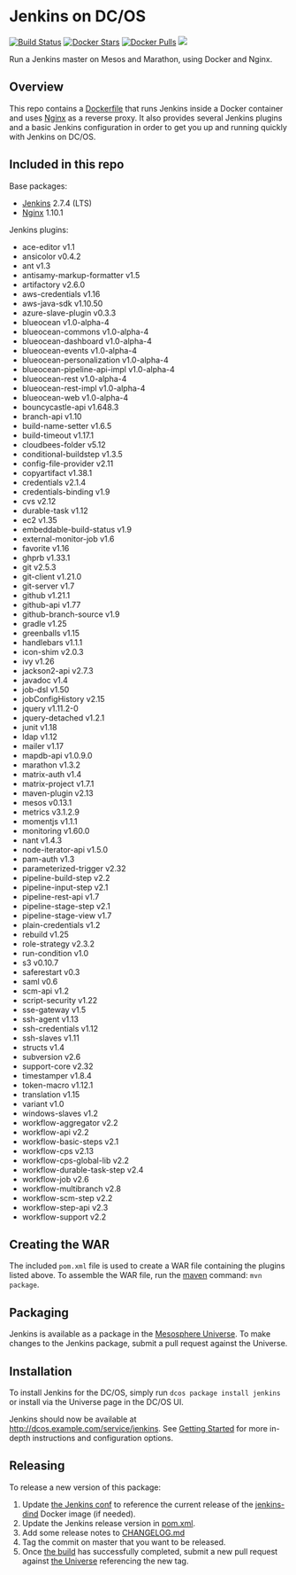# Jenkins on DC/OS
[![Build Status](https://jenkins.mesosphere.com/service/jenkins/buildStatus/icon?job=Jenkins/public-jenkins-dcos-master)](https://jenkins.mesosphere.com/service/jenkins/view/Velocity/job/Jenkins/job/public-jenkins-dcos-master/)
[![Docker Stars](https://img.shields.io/docker/stars/mesosphere/jenkins.svg)][docker-hub]
[![Docker Pulls](https://img.shields.io/docker/pulls/mesosphere/jenkins.svg)][docker-hub]
[![](https://images.microbadger.com/badges/image/mesosphere/jenkins.svg)](http://microbadger.com/images/mesosphere/jenkins "Get your own image badge on microbadger.com")

Run a Jenkins master on Mesos and Marathon, using Docker and Nginx.

## Overview
This repo contains a [Dockerfile](Dockerfile) that runs Jenkins inside a Docker
container and uses [Nginx][nginx-home] as a reverse proxy. It also provides
several Jenkins plugins and a basic Jenkins configuration in order to get you
up and running quickly with Jenkins on DC/OS.

## Included in this repo
Base packages:
  * [Jenkins][jenkins-home] 2.7.4 (LTS)
  * [Nginx][nginx-home] 1.10.1

Jenkins plugins:
  * ace-editor v1.1
  * ansicolor v0.4.2
  * ant v1.3
  * antisamy-markup-formatter v1.5
  * artifactory v2.6.0
  * aws-credentials v1.16
  * aws-java-sdk v1.10.50
  * azure-slave-plugin v0.3.3
  * blueocean v1.0-alpha-4
  * blueocean-commons v1.0-alpha-4
  * blueocean-dashboard v1.0-alpha-4
  * blueocean-events v1.0-alpha-4
  * blueocean-personalization v1.0-alpha-4
  * blueocean-pipeline-api-impl v1.0-alpha-4
  * blueocean-rest v1.0-alpha-4
  * blueocean-rest-impl v1.0-alpha-4
  * blueocean-web v1.0-alpha-4
  * bouncycastle-api v1.648.3
  * branch-api v1.10
  * build-name-setter v1.6.5
  * build-timeout v1.17.1
  * cloudbees-folder v5.12
  * conditional-buildstep v1.3.5
  * config-file-provider v2.11
  * copyartifact v1.38.1
  * credentials v2.1.4
  * credentials-binding v1.9
  * cvs v2.12
  * durable-task v1.12
  * ec2 v1.35
  * embeddable-build-status v1.9
  * external-monitor-job v1.6
  * favorite v1.16
  * ghprb v1.33.1
  * git v2.5.3
  * git-client v1.21.0
  * git-server v1.7
  * github v1.21.1
  * github-api v1.77
  * github-branch-source v1.9
  * gradle v1.25
  * greenballs v1.15
  * handlebars v1.1.1
  * icon-shim v2.0.3
  * ivy v1.26
  * jackson2-api v2.7.3
  * javadoc v1.4
  * job-dsl v1.50
  * jobConfigHistory v2.15
  * jquery v1.11.2-0
  * jquery-detached v1.2.1
  * junit v1.18
  * ldap v1.12
  * mailer v1.17
  * mapdb-api v1.0.9.0
  * marathon v1.3.2
  * matrix-auth v1.4
  * matrix-project v1.7.1
  * maven-plugin v2.13
  * mesos v0.13.1
  * metrics v3.1.2.9
  * momentjs v1.1.1
  * monitoring v1.60.0
  * nant v1.4.3
  * node-iterator-api v1.5.0
  * pam-auth v1.3
  * parameterized-trigger v2.32
  * pipeline-build-step v2.2
  * pipeline-input-step v2.1
  * pipeline-rest-api v1.7
  * pipeline-stage-step v2.1
  * pipeline-stage-view v1.7
  * plain-credentials v1.2
  * rebuild v1.25
  * role-strategy v2.3.2
  * run-condition v1.0
  * s3 v0.10.7
  * saferestart v0.3
  * saml v0.6
  * scm-api v1.2
  * script-security v1.22
  * sse-gateway v1.5
  * ssh-agent v1.13
  * ssh-credentials v1.12
  * ssh-slaves v1.11
  * structs v1.4
  * subversion v2.6
  * support-core v2.32
  * timestamper v1.8.4
  * token-macro v1.12.1
  * translation v1.15
  * variant v1.0
  * windows-slaves v1.2
  * workflow-aggregator v2.2
  * workflow-api v2.2
  * workflow-basic-steps v2.1
  * workflow-cps v2.13
  * workflow-cps-global-lib v2.2
  * workflow-durable-task-step v2.4
  * workflow-job v2.6
  * workflow-multibranch v2.8
  * workflow-scm-step v2.2
  * workflow-step-api v2.3
  * workflow-support v2.2


## Creating the WAR
The included `pom.xml` file is used to create a WAR file containing the plugins
listed above. To assemble the WAR file, run the [maven][apache-maven] command:
`mvn package`.

## Packaging
Jenkins is available as a package in the [Mesosphere Universe][universe].
To make changes to the Jenkins package, submit a pull request against the
Universe.

## Installation

To install Jenkins for the DC/OS, simply run `dcos package install jenkins` or install via the Universe page in the DC/OS UI.

Jenkins should now be available at <http://dcos.example.com/service/jenkins>.
See [Getting Started][getting-started] for more in-depth instructions and
configuration options.

## Releasing
To release a new version of this package:

  1. Update [the Jenkins conf][jenkins-conf] to reference the current release of
  the [jenkins-dind][jenkins-dind] Docker image (if needed).
  2. Update the Jenkins release version in [pom.xml](pom.xml).
  3. Add some release notes to [CHANGELOG.md](CHANGELOG.md)
  4. Tag the commit on master that you want to be released.
  5. Once [the build][jenkins-build] has successfully completed, submit a new
  pull request against [the Universe][universe] referencing the new tag.

[apache-maven]: https://maven.apache.org
[docker-hub]: https://hub.docker.com/r/mesosphere/jenkins
[getting-started]: http://mesosphere.github.io/jenkins-dcos/docs/
[jenkins-conf]: /conf/jenkins/config.xml
[jenkins-dind]: https://github.com/mesosphere/jenkins-dind-agent
[jenkins-home]: https://jenkins-ci.org/
[nginx-home]: http://nginx.org/en/
[jenkins-build]: https://jenkins.mesosphere.com/service/jenkins/job/public-jenkins-dcos-master/
[universe]: https://github.com/mesosphere/universe
